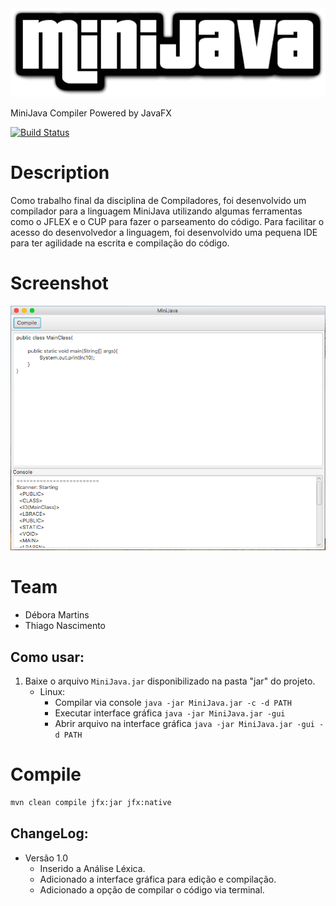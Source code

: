 <img src="https://raw.githubusercontent.com/thiagodnf/minijava/master/src/main/resources/images/name.png" />

MiniJava Compiler Powered by JavaFX

[![Build Status](https://travis-ci.org/thiagodnf/minijava.svg?branch=master)](https://travis-ci.org/thiagodnf/minijava)

# Description

Como trabalho final da disciplina de Compiladores, foi desenvolvido um compilador para a linguagem MiniJava utilizando algumas ferramentas como o JFLEX e o CUP para fazer o parseamento do código. Para facilitar o acesso do desenvolvedor a linguagem, foi desenvolvido uma pequena IDE para ter agilidade na escrita e compilação do código.

# Screenshot

<img src="https://raw.githubusercontent.com/thiagodnf/minijava/master/src/main/resources/images/screenshot.png" />

# Team
- Débora Martins
- Thiago Nascimento

Como usar:
-----------
1. Baixe o arquivo `MiniJava.jar` disponibilizado na pasta "jar" do projeto.
    - Linux:
        - Compilar via console `java -jar MiniJava.jar -c -d PATH`
        - Executar interface gráfica `java -jar MiniJava.jar -gui`
        - Abrir arquivo na interface gráfica `java -jar MiniJava.jar -gui -d PATH`        

# Compile 

```sh
mvn clean compile jfx:jar jfx:native
```

ChangeLog:
-----------
- Versão 1.0
    - Inserido a Análise Léxica.
    - Adicionado a interface gráfica para edição e compilação.
    - Adicionado a opção de compilar o código via terminal.
    

